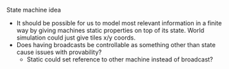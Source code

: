 State machine idea
- It should be possible for us to model most relevant information in a finite way by giving machines static properties on top of its state. World simulation could just give tiles x/y coords.
- Does having broadcasts be controllable as something other than state cause issues with provability?
	- Static could set reference to other machine instead of broadcast?